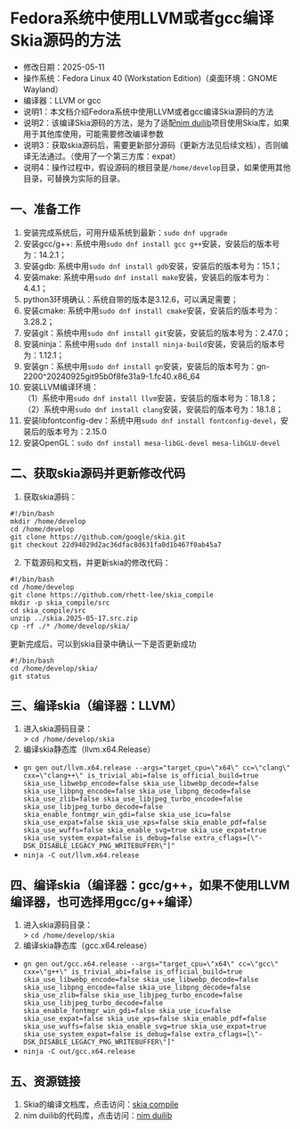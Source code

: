 # Fedora系统中使用LLVM或者gcc编译Skia源码的方法 - 修改日期：2025-05-11 - 操作系统：Fedora Linux 40 (Workstation Edition)（桌面环境：GNOME Wayland） - 编译器：LLVM or gcc - 说明1：本文档介绍Fedora系统中使用LLVM或者gcc编译Skia源码的方法 - 说明2：该编译Skia源码的方法，是为了适配[nim duilib](https://github.com/rhett-lee/nim_duilib)项目使用Skia库，如果用于其他库使用，可能需要修改编译参数 - 说明3：获取skia源码后，需要更新部分源码（更新方法见后续文档），否则编译无法通过。（使用了一个第三方库：expat） - 说明4：操作过程中，假设源码的根目录是`/home/develop`目录，如果使用其他目录，可替换为实际的目录。 ## 一、准备工作1. 安装完成系统后，可用升级系统到最新：`sudo dnf upgrade`    2. 安装gcc/g++: 系统中用`sudo dnf install gcc g++`安装，安装后的版本号为：14.2.1；3. 安装gdb: 系统中用`sudo dnf install gdb`安装，安装后的版本号为：15.1；4. 安装make: 系统中用`sudo dnf install make`安装，安装后的版本号为：4.4.1；5. python3环境确认：系统自带的版本是3.12.6，可以满足需要；6. 安装cmake: 系统中用`sudo dnf install cmake`安装，安装后的版本号为：3.28.2；7. 安装git：系统中用`sudo dnf install git`安装，安装后的版本号为：2.47.0；8. 安装ninja：系统中用`sudo dnf install ninja-build`安装，安装后的版本号为：1.12.1；9. 安装gn：系统中用`sudo dnf install gn`安装，安装后的版本号为：gn-2200^20240925git95b0f8fe31a9-1.fc40.x86_6410. 安装LLVM编译环境：    （1）系统中用`sudo dnf install llvm`安装，安装后的版本号为：18.1.8；     （2）系统中用`sudo dnf install clang`安装，安装后的版本号为：18.1.8；11. 安装libfontconfig-dev：系统中用`sudo dnf install fontconfig-devel`，安装后的版本号为：2.15.012. 安装OpenGL：`sudo dnf install mesa-libGL-devel mesa-libGLU-devel`## 二、获取skia源码并更新修改代码1. 获取skia源码：    ```#!/bin/bashmkdir /home/develop  cd /home/developgit clone https://github.com/google/skia.gitgit checkout 22d94029d2ac36dfac8d631fa0d1b467f0ab45a7```2. 下载源码和文档，并更新skia的修改代码：    ```#!/bin/bashcd /home/developgit clone https://github.com/rhett-lee/skia_compilemkdir -p skia_compile/srccd skia_compile/srcunzip ../skia.2025-05-17.src.zipcp -rf ./* /home/develop/skia/``` 更新完成后，可以到skia目录中确认一下是否更新成功```#!/bin/bashcd /home/develop/skia/git status``` ## 三、编译skia（编译器：LLVM）1. 进入skia源码目录：    \> `cd /home/develop/skia`2. 编译skia静态库（llvm.x64.Release） - `gn gen out/llvm.x64.release --args="target_cpu=\"x64\" cc=\"clang\" cxx=\"clang++\" is_trivial_abi=false is_official_build=true skia_use_libwebp_encode=false skia_use_libwebp_decode=false skia_use_libpng_encode=false skia_use_libpng_decode=false skia_use_zlib=false skia_use_libjpeg_turbo_encode=false skia_use_libjpeg_turbo_decode=false skia_enable_fontmgr_win_gdi=false skia_use_icu=false skia_use_expat=false skia_use_xps=false skia_enable_pdf=false skia_use_wuffs=false skia_enable_svg=true skia_use_expat=true skia_use_system_expat=false is_debug=false extra_cflags=[\"-DSK_DISABLE_LEGACY_PNG_WRITEBUFFER\"]"`     - `ninja -C out/llvm.x64.release` ## 四、编译skia（编译器：gcc/g++，如果不使用LLVM编译器，也可选择用gcc/g++编译）1. 进入skia源码目录：    \> `cd /home/develop/skia`2. 编译skia静态库（gcc.x64.release） - `gn gen out/gcc.x64.release --args="target_cpu=\"x64\" cc=\"gcc\" cxx=\"g++\" is_trivial_abi=false is_official_build=true skia_use_libwebp_encode=false skia_use_libwebp_decode=false skia_use_libpng_encode=false skia_use_libpng_decode=false skia_use_zlib=false skia_use_libjpeg_turbo_encode=false skia_use_libjpeg_turbo_decode=false skia_enable_fontmgr_win_gdi=false skia_use_icu=false skia_use_expat=false skia_use_xps=false skia_enable_pdf=false skia_use_wuffs=false skia_enable_svg=true skia_use_expat=true skia_use_system_expat=false is_debug=false extra_cflags=[\"-DSK_DISABLE_LEGACY_PNG_WRITEBUFFER\"]"`     - `ninja -C out/gcc.x64.release`## 五、资源链接1. Skia的编译文档库，点击访问：[skia compile](https://github.com/rhett-lee/skia_compile) 2. nim duilib的代码库，点击访问：[nim duilib](https://github.com/rhett-lee/nim_duilib) 